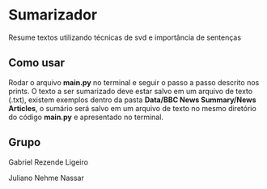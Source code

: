 # Sumarizador
Resume textos utilizando técnicas de svd e importância de sentenças

## Como usar
Rodar o arquivo **main.py** no terminal e seguir o passo a passo descrito nos prints. O texto a ser sumarizado deve estar salvo em um arquivo de texto (.txt), existem exemplos dentro da pasta **Data/BBC News Summary/News Articles**, o sumário será salvo em um arquivo de texto no mesmo diretório do código **main.py** e apresentado no terminal.

## Grupo
<p>Gabriel Rezende Ligeiro</p>
<p>Juliano Nehme Nassar</p>
